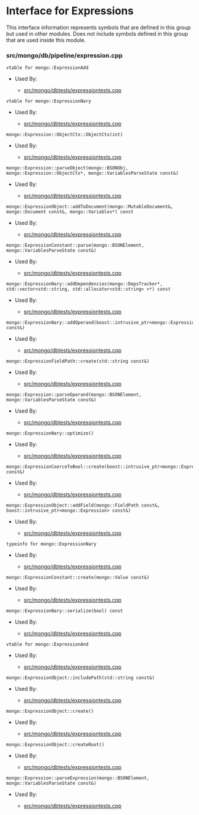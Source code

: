 
# Interface for Expressions
This interface information represents symbols that are defined in this group but used in other modules.  Does not include symbols defined in this group that are used inside this module.

### src/mongo/db/pipeline/expression.cpp

<div></div>

    vtable for mongo::ExpressionAdd

- Used By:

    - [src/mongo/dbtests/expressiontests.cpp](../../../../tests/unit\_tests)

<div></div>

    vtable for mongo::ExpressionNary

- Used By:

    - [src/mongo/dbtests/expressiontests.cpp](../../../../tests/unit\_tests)

<div></div>

    mongo::Expression::ObjectCtx::ObjectCtx(int)

- Used By:

    - [src/mongo/dbtests/expressiontests.cpp](../../../../tests/unit\_tests)

<div></div>

    mongo::Expression::parseObject(mongo::BSONObj, mongo::Expression::ObjectCtx*, mongo::VariablesParseState const&)

- Used By:

    - [src/mongo/dbtests/expressiontests.cpp](../../../../tests/unit\_tests)

<div></div>

    mongo::ExpressionObject::addToDocument(mongo::MutableDocument&, mongo::Document const&, mongo::Variables*) const

- Used By:

    - [src/mongo/dbtests/expressiontests.cpp](../../../../tests/unit\_tests)

<div></div>

    mongo::ExpressionConstant::parse(mongo::BSONElement, mongo::VariablesParseState const&)

- Used By:

    - [src/mongo/dbtests/expressiontests.cpp](../../../../tests/unit\_tests)

<div></div>

    mongo::ExpressionNary::addDependencies(mongo::DepsTracker*, std::vector<std::string, std::allocator<std::string> >*) const

- Used By:

    - [src/mongo/dbtests/expressiontests.cpp](../../../../tests/unit\_tests)

<div></div>

    mongo::ExpressionNary::addOperand(boost::intrusive_ptr<mongo::Expression> const&)

- Used By:

    - [src/mongo/dbtests/expressiontests.cpp](../../../../tests/unit\_tests)

<div></div>

    mongo::ExpressionFieldPath::create(std::string const&)

- Used By:

    - [src/mongo/dbtests/expressiontests.cpp](../../../../tests/unit\_tests)

<div></div>

    mongo::Expression::parseOperand(mongo::BSONElement, mongo::VariablesParseState const&)

- Used By:

    - [src/mongo/dbtests/expressiontests.cpp](../../../../tests/unit\_tests)

<div></div>

    mongo::ExpressionNary::optimize()

- Used By:

    - [src/mongo/dbtests/expressiontests.cpp](../../../../tests/unit\_tests)

<div></div>

    mongo::ExpressionCoerceToBool::create(boost::intrusive_ptr<mongo::Expression> const&)

- Used By:

    - [src/mongo/dbtests/expressiontests.cpp](../../../../tests/unit\_tests)

<div></div>

    mongo::ExpressionObject::addField(mongo::FieldPath const&, boost::intrusive_ptr<mongo::Expression> const&)

- Used By:

    - [src/mongo/dbtests/expressiontests.cpp](../../../../tests/unit\_tests)

<div></div>

    typeinfo for mongo::ExpressionNary

- Used By:

    - [src/mongo/dbtests/expressiontests.cpp](../../../../tests/unit\_tests)

<div></div>

    mongo::ExpressionConstant::create(mongo::Value const&)

- Used By:

    - [src/mongo/dbtests/expressiontests.cpp](../../../../tests/unit\_tests)

<div></div>

    mongo::ExpressionNary::serialize(bool) const

- Used By:

    - [src/mongo/dbtests/expressiontests.cpp](../../../../tests/unit\_tests)

<div></div>

    vtable for mongo::ExpressionAnd

- Used By:

    - [src/mongo/dbtests/expressiontests.cpp](../../../../tests/unit\_tests)

<div></div>

    mongo::ExpressionObject::includePath(std::string const&)

- Used By:

    - [src/mongo/dbtests/expressiontests.cpp](../../../../tests/unit\_tests)

<div></div>

    mongo::ExpressionObject::create()

- Used By:

    - [src/mongo/dbtests/expressiontests.cpp](../../../../tests/unit\_tests)

<div></div>

    mongo::ExpressionObject::createRoot()

- Used By:

    - [src/mongo/dbtests/expressiontests.cpp](../../../../tests/unit\_tests)

<div></div>

    mongo::Expression::parseExpression(mongo::BSONElement, mongo::VariablesParseState const&)

- Used By:

    - [src/mongo/dbtests/expressiontests.cpp](../../../../tests/unit\_tests)
